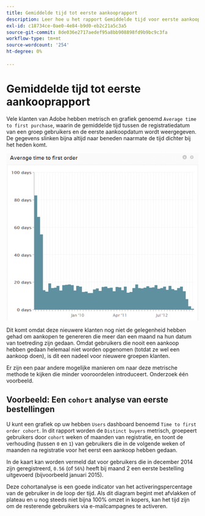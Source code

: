 ```yaml
---
title: Gemiddelde tijd tot eerste aankooprapport
description: Leer hoe u het rapport Gemiddelde tijd voor eerste aankoop gebruikt.
exl-id: c18734ce-0ae0-4e84-b9d0-eb2c21a5c3a5
source-git-commit: 8de036e2717aedef95a8bb908898fd9b9bc9c3fa
workflow-type: tm+mt
source-wordcount: '254'
ht-degree: 0%

---
```


# Gemiddelde tijd tot eerste aankooprapport

Vele klanten van Adobe hebben metrisch en grafiek genoemd `Average time to first purchase`, waarin de gemiddelde tijd tussen de registratiedatum van een groep gebruikers en de eerste aankoopdatum wordt weergegeven. De gegevens slinken bijna altijd naar beneden naarmate de tijd dichter bij het heden komt.

![gemiddelde tijd tot eerste bestelling](../../assets/average-time-to-first-order.png)

Dit komt omdat deze nieuwere klanten nog niet de gelegenheid hebben gehad om aankopen te genereren die meer dan een maand na hun datum van toetreding zijn gedaan. Omdat gebruikers die nooit een aankoop hebben gedaan helemaal niet worden opgenomen (totdat ze wel een aankoop doen), is dit een nadeel voor nieuwere groepen klanten.

Er zijn een paar andere mogelijke manieren om naar deze metrische methode te kijken die minder vooroordelen introduceert. Onderzoek één voorbeeld.

## Voorbeeld: Een `cohort` analyse van eerste bestellingen

U kunt een grafiek op uw hebben `Users` dashboard benoemd `Time to first order cohort`. In dit rapport worden de `Distinct buyers` metrisch, groepeert gebruikers door `cohort` weken of maanden van registratie, en toont de verhouding (tussen `0` en `1`) van gebruikers die in de volgende weken of maanden na registratie voor het eerst een aankoop hebben gedaan.

In de kaart kan worden vermeld dat voor gebruikers die in december 2014 zijn geregistreerd, `0.56` (of `56%`) heeft bij maand 2 een eerste bestelling uitgevoerd (bijvoorbeeld januari 2015).

Deze cohortanalyse is een goede indicator van het activeringspercentage van de gebruiker in de loop der tijd. Als dit diagram begint met afvlakken of plateau en u nog steeds niet bijna 100% omzet in kopers, kan het tijd zijn om de resterende gebruikers via e-mailcampagnes te activeren.
